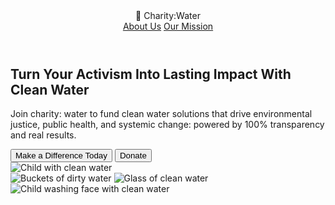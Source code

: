<!DOCTYPE html>
<html lang="en">
<head>
  <meta charset="UTF-8" />
  <meta name="viewport" content="width=device-width, initial-scale=1.0"/>
  <title>Charity: Water</title>
  <link rel="stylesheet" href="style.css" />
  <style>
    @font-face {
      font-family: 'Georgia Pro';
      src: local('Georgia Pro'), serif;
    }

    }
  </style>
</head>
<body>
  <header>
    <div class="logo">🌟 Charity:Water</div>
    <nav>
      <a href="#">About Us</a>
      <a href="#">Our Mission</a>
    </nav>
  </header>

  <section class="hero">
    <div class="hero-text">
      <h1>Turn Your Activism Into Lasting Impact With Clean Water</h1>
      <p>
        Join charity: water to fund clean water solutions that drive environmental justice,
        public health, and systemic change: powered by 100% transparency and real results.
      </p>
      <div class="cta-buttons">
        <button class="secondary">Make a Difference Today</button>
        <button class="primary">Donate</button>
      </div>
    </div>
    <div class="hero-image">
      <img
        src="https://images.unsplash.com/photo-1572284339313-0d9034c3bcef"
        alt="Child with clean water"
      />
    </div>
  </section>

  <section class="gallery">
    <img
      src="https://raw.githubusercontent.com/jessr020/Charity-Water-Landing-Page/main/images/JS_20140424_3157.jpg"
      alt="Buckets of dirty water"
    />
    <img
      src="https://raw.githubusercontent.com/jessr020/Charity-Water-Landing-Page/main/images/Zimbabwe_2022_CG-0486.jpg"
      alt="Glass of clean water"
    />
    <img
      src="https://raw.githubusercontent.com/jessr020/Charity-Water-Landing-Page/main/images/charity_water_Tanzania_TaraShupePhotography_0258.jpg"
      alt="Child washing face with clean water"
    />
  </section>
</body>
</html>
